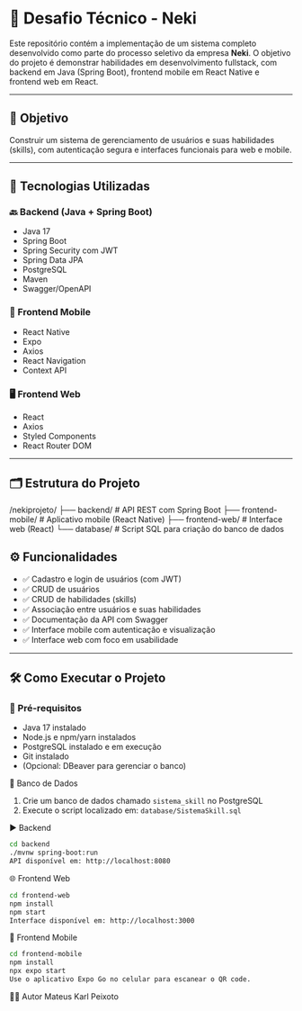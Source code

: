 # 🧠 Desafio Técnico - Neki

Este repositório contém a implementação de um sistema completo desenvolvido como parte do processo seletivo da empresa **Neki**. O objetivo do projeto é demonstrar habilidades em desenvolvimento fullstack, com backend em Java (Spring Boot), frontend mobile em React Native e frontend web em React.

---

## 🎯 Objetivo

Construir um sistema de gerenciamento de usuários e suas habilidades (skills), com autenticação segura e interfaces funcionais para web e mobile.

---

## 🧰 Tecnologias Utilizadas

### 🔙 Backend (Java + Spring Boot)
- Java 17
- Spring Boot
- Spring Security com JWT
- Spring Data JPA
- PostgreSQL
- Maven
- Swagger/OpenAPI

### 📱 Frontend Mobile
- React Native
- Expo
- Axios
- React Navigation
- Context API

### 🖥️ Frontend Web
- React
- Axios
- Styled Components
- React Router DOM

---

## 🗂️ Estrutura do Projeto

/nekiprojeto/
├── backend/ # API REST com Spring Boot
├── frontend-mobile/ # Aplicativo mobile (React Native)
├── frontend-web/ # Interface web (React)
└── database/ # Script SQL para criação do banco de dados


## ⚙️ Funcionalidades

- ✅ Cadastro e login de usuários (com JWT)
- ✅ CRUD de usuários
- ✅ CRUD de habilidades (skills)
- ✅ Associação entre usuários e suas habilidades
- ✅ Documentação da API com Swagger
- ✅ Interface mobile com autenticação e visualização
- ✅ Interface web com foco em usabilidade

---

## 🛠️ Como Executar o Projeto

### 📌 Pré-requisitos

- Java 17 instalado
- Node.js e npm/yarn instalados
- PostgreSQL instalado e em execução
- Git instalado
- (Opcional: DBeaver para gerenciar o banco)

🐘 Banco de Dados

1. Crie um banco de dados chamado `sistema_skill` no PostgreSQL
2. Execute o script localizado em: `database/SistemaSkill.sql`

▶️ Backend

```bash
cd backend
./mvnw spring-boot:run
API disponível em: http://localhost:8080

```
🌐 Frontend Web

```bash
cd frontend-web
npm install
npm start
Interface disponível em: http://localhost:3000

```
📱 Frontend Mobile

```bash
cd frontend-mobile
npm install
npx expo start
Use o aplicativo Expo Go no celular para escanear o QR code.

```
👨‍💻 Autor
Mateus Karl Peixoto
